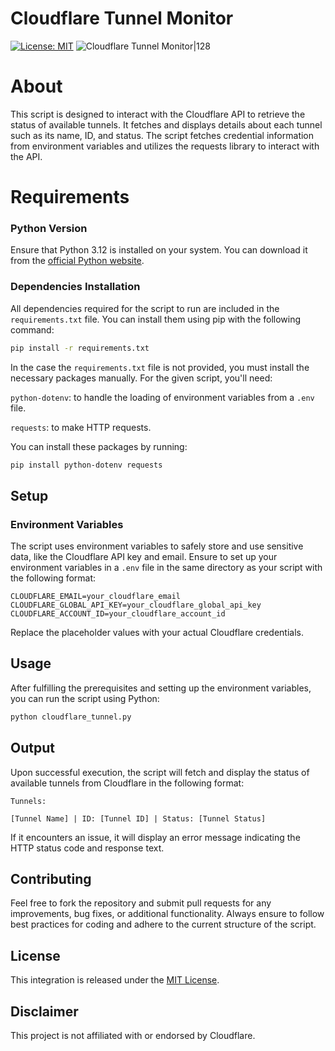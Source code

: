 # Cloudflare Tunnel Monitor

[![License: MIT](https://img.shields.io/badge/License-MIT-green.svg)](https://opensource.org/licenses/MIT)
![Cloudflare Tunnel Monitor|128](https://raw.githubusercontent.com/deadbeef3137/ha-cloudflare-tunnel-monitor/master/images/cloudflare-tunnel.png)


# About
This script is designed to interact with the Cloudflare API to retrieve the status of available tunnels. It fetches and displays details about each tunnel such as its name, ID, and status. The script fetches credential information from environment variables and utilizes the requests library to interact with the API.

# Requirements

### Python Version

Ensure that Python 3.12 is installed on your system. You can download it from the [official Python website](https://www.python.org/downloads/).

### Dependencies Installation
All dependencies required for the script to run are included in the `requirements.txt` file. You can install them using pip with the following command:

```bash
pip install -r requirements.txt
```

In the case the `requirements.txt` file is not provided, you must install the necessary packages manually. For the given script, you'll need:

`python-dotenv`: to handle the loading of environment variables from a `.env` file.

`requests`: to make HTTP requests.

You can install these packages by running:
```bash
pip install python-dotenv requests
```

## Setup

### Environment Variables
The script uses environment variables to safely store and use sensitive data, like the Cloudflare API key and email. Ensure to set up your environment variables in a `.env` file in the same directory as your script with the following format:

```dotenv
CLOUDFLARE_EMAIL=your_cloudflare_email
CLOUDFLARE_GLOBAL_API_KEY=your_cloudflare_global_api_key
CLOUDFLARE_ACCOUNT_ID=your_cloudflare_account_id
```
Replace the placeholder values with your actual Cloudflare credentials.

## Usage

After fulfilling the prerequisites and setting up the environment variables, you can run the script using Python:

```bash
python cloudflare_tunnel.py
```

## Output

Upon successful execution, the script will fetch and display the status of available tunnels from Cloudflare in the following format:

```plaintext
Tunnels:

[Tunnel Name] | ID: [Tunnel ID] | Status: [Tunnel Status]
```
If it encounters an issue, it will display an error message indicating the HTTP status code and response text.

## Contributing
Feel free to fork the repository and submit pull requests for any improvements, bug fixes, or additional functionality. Always ensure to follow best practices for coding and adhere to the current structure of the script.

## License
This integration is released under the [MIT License](https://opensource.org/licenses/MIT).

## Disclaimer

This project is not affiliated with or endorsed by Cloudflare.
